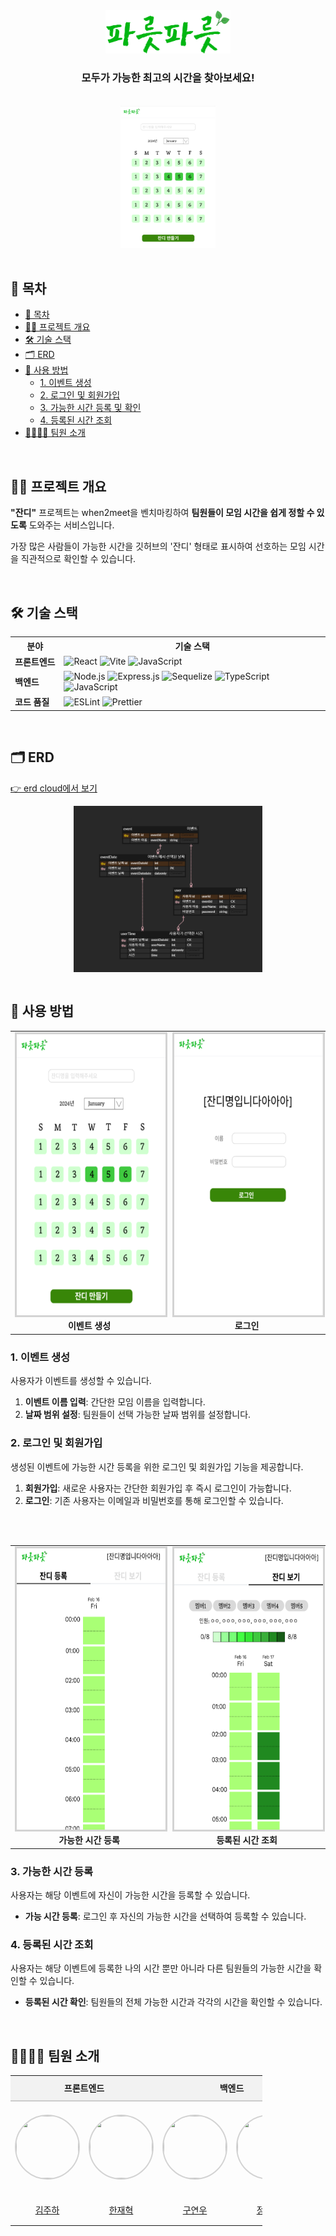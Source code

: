 <div align="center">
  <img src="./misc/로고.png" alt="대표 이미지" width="200" />
  <h3>모두가 가능한 최고의 시간을 찾아보세요!</h3>

  </br>
  
  <a href="https://youtu.be/J1aSaotSOsg">
    <img src="./misc/잔디만들기.png" alt="실행영상" style="width: 30%;" />
  </a>
</div>


</br>

<h2>📄 목차</h2>
<ul>
  <li><a href="#-목차">📄 목차</a></li>
  <li><a href="#-프로젝트-개요">✍🏻 프로젝트 개요</a></li>
  <li><a href="#-기술-스택">🛠 기술 스택</a></li>
  <li><a href="#-erd">🗂 ERD</a></li>
  <li>
    <a href="#-사용-방법">🚀 사용 방법</a>
    <ul>
      <li><a href="#1-이벤트-생성">1. 이벤트 생성</a></li>
      <li><a href="#2-로그인-및-회원가입">2. 로그인 및 회원가입</a></li>
      <li><a href="#3-가능한-시간-등록">3. 가능한 시간 등록 및 확인</a></li>
      <li><a href="#4-등록된-시간-조회">4. 등록된 시간 조회</a></li>
    </ul>
  </li>
  <li><a href="#-팀원-소개">👨‍👨‍👦‍👦 팀원 소개</a></li>
</ul>

</br>

## ✍🏻 프로젝트 개요

**"잔디"** 프로젝트는 when2meet을 벤치마킹하여 **팀원들이 모임 시간을 쉽게 정할 수 있도록** 도와주는 서비스입니다.

가장 많은 사람들이 가능한 시간을 깃허브의 '잔디' 형태로 표시하여 선호하는 모임 시간을 직관적으로 확인할 수 있습니다.

</br>

## 🛠 기술 스택

<table>
  <tr>
    <th>분야</th>
    <th>기술 스택</th>
  </tr>
  <tr>
    <td style="white-space: nowrap;"><b>프론트엔드</b></td>
    <td>
      <img src="https://img.shields.io/badge/React-61DAFB?style=flat&logo=react&logoColor=white" alt="React" />
      <img src="https://img.shields.io/badge/Vite-646CFF?style=flat&logo=vite&logoColor=white" alt="Vite" />
      <img src="https://img.shields.io/badge/JavaScript-F7DF1E?style=flat&logo=javascript&logoColor=black" alt="JavaScript" />
    </td>
  </tr>
  <tr>
    <td><b>백엔드</b></td>
    <td>
      <img src="https://img.shields.io/badge/Node.js-43853D?style=flat&logo=node.js&logoColor=white" alt="Node.js" />
      <img src="https://img.shields.io/badge/Express.js-404D59?style=flat&logo=express" alt="Express.js" />
      <img src="https://img.shields.io/badge/Sequelize-3766AB?style=flat&logo=sequelize&logoColor=white" alt="Sequelize" />
      <img src="https://img.shields.io/badge/TypeScript-007ACC?style=flat&logo=typescript&logoColor=white" alt="TypeScript" />
      <img src="https://img.shields.io/badge/JavaScript-F7DF1E?style=flat&logo=javascript&logoColor=black" alt="JavaScript" />
    </td>
  </tr>
  <tr>
    <td><b>코드 품질</b></td>
    <td>
      <img src="https://img.shields.io/badge/ESLint-3A33D1?style=flat&logo=eslint&logoColor=white" alt="ESLint" />
      <img src="https://img.shields.io/badge/Prettier-1A2C34?style=flat&logo=prettier&logoColor=F7BA3E" alt="Prettier" />
    </td>
  </tr>
</table>

</br>

## 🗂 ERD

<a href="https://www.erdcloud.com/d/kPKoPRN5DfwFMEi4a" >👉 erd cloud에서 보기</a>

<img src="./misc/파릇파릇erd.png" style="width: 60%; display: block; margin: 0 auto;" alt="erd" />

</br>

## 🚀 사용 방법

<table align="center">
  <tr>
    <td style="text-align: center;">
      <img
        src="./misc/잔디만들기.png"
        alt="잔디만들기"
        style="border: 3px solid lightgrey; width: 300px; height: 450px;"
      /><br />
      <b>이벤트 생성</b>
    </td>
    <td style="text-align: center;">
      <img
        src="./misc/로그인.png"
        alt="로그인 및 회원가입"
        style="border: 3px solid lightgrey; width: 300px; height: 450px;"
      /><br />
      <b>로그인</b>
    </td>
  </tr>
</table>

### 1. 이벤트 생성

사용자가 이벤트를 생성할 수 있습니다.

1. **이벤트 이름 입력**: 간단한 모임 이름을 입력합니다.
2. **날짜 범위 설정**: 팀원들이 선택 가능한 날짜 범위를 설정합니다.

### 2. 로그인 및 회원가입

생성된 이벤트에 가능한 시간 등록을 위한 로그인 및 회원가입 기능을 제공합니다.

1. **회원가입**: 새로운 사용자는 간단한 회원가입 후 즉시 로그인이 가능합니다.
2. **로그인**: 기존 사용자는 이메일과 비밀번호를 통해 로그인할 수 있습니다.

</br>
</br>

<table align="center">
  <tr>
    <td style="text-align: center;">
      <img
        src="./misc/잔디등록.png"
        alt="가능한 시간 등록하기"
        style="border: 3px solid lightgrey; width: 300px; height: 450px;"
      /><br />
      <b>가능한 시간 등록</b>
    </td>
    <td style="text-align: center;">
      <img
        src="./misc/잔디보기.png"
        alt="등록된 시간 보기"
        style="border: 3px solid lightgrey; width: 300px; height: 450px;"
      /><br />
      <b>등록된 시간 조회</b>
    </td>
  </tr>
</table>

### 3. 가능한 시간 등록

사용자는 해당 이벤트에 자신이 가능한 시간을 등록할 수 있습니다.

- **가능 시간 등록**: 로그인 후 자신의 가능한 시간을 선택하여 등록할 수 있습니다.

### 4. 등록된 시간 조회

사용자는 해당 이벤트에 등록한 나의 시간 뿐만 아니라 다른 팀원들의 가능한 시간을 확인할 수 있습니다.

- **등록된 시간 확인**: 팀원들의 전체 가능한 시간과 각각의 시간을 확인할 수 있습니다.

</br>

<h2>👨‍👨‍👦‍👦 팀원 소개</h2>

<table style="border-collapse: collapse; width: 80%;">
  <tr style="background-color: #f2f2f2; height: 40px;">
    <td colspan="2" align="center" style="border-bottom: 2px solid #ccc;"><b>프론트엔드</b></td>
    <td colspan="2" align="center" style="border-bottom: 2px solid #ccc;"><b>백엔드</b></td>
    <td align="center" style="border-bottom: 2px solid #ccc;"><b>디자인</b></td>
  </tr>
  <tr height="150px">
    <td align="center" width="130px">
      <a href="https://github.com/hayamaster"><img src="https://avatars.githubusercontent.com/u/88622675?v=4" style="border-radius: 50%; width: 100px; height: 100px; border: 2px solid lightgrey;" /></a>
    </td>
    <td align="center" width="130px">
      <a href="https://github.com/andyhan-23"><img src="https://avatars.githubusercontent.com/u/98483125?v=4" style="border-radius: 50%; width: 100px; height: 100px; border: 2px solid lightgrey;" /></a>
    </td>
    <td align="center" width="130px">
      <a href="https://github.com/nuyeo"><img src="https://avatars.githubusercontent.com/u/104813592?v=4" style="border-radius: 50%; width: 100px; height: 100px; border: 2px solid lightgrey;" /></a>
    </td>
    <td align="center" width="130px">
      <a href="https://github.com/xEzIxX"><img src="https://avatars.githubusercontent.com/u/128362224?v=4" style="border-radius: 50%; width: 100px; height: 100px; border: 2px solid lightgrey;" /></a>
    </td>
    <td align="center" width="130px">
      <a><img src="" style="border-radius: 50%; width: 100px; height: 100px; border: 2px solid lightgrey;" /></a>
    </td>
  </tr>
  <tr height="50px">
    <td align="center" width="130px"><a href="https://github.com/hayamaster">김주하</a></td>
    <td align="center" width="130px"><a href="https://github.com/andyhan-23">한재혁</a></td>
    <td align="center" width="130px"><a href="https://github.com/nuyeo">구연우</a></td>
    <td align="center" width="130px"><a href="https://github.com/xEzIxX">정예지</a></td>
    <td align="center" width="130px"><a>김현아</a></td>
  </tr>
</table>


<br />
